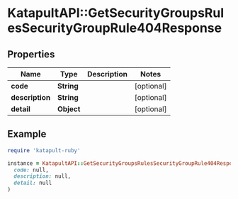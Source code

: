 # KatapultAPI::GetSecurityGroupsRulesSecurityGroupRule404Response

## Properties

| Name | Type | Description | Notes |
| ---- | ---- | ----------- | ----- |
| **code** | **String** |  | [optional] |
| **description** | **String** |  | [optional] |
| **detail** | **Object** |  | [optional] |

## Example

```ruby
require 'katapult-ruby'

instance = KatapultAPI::GetSecurityGroupsRulesSecurityGroupRule404Response.new(
  code: null,
  description: null,
  detail: null
)
```

